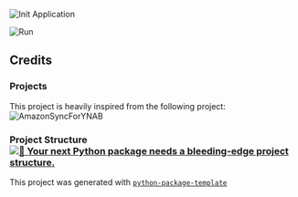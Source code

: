 ![Init Application](https://carbon.now.sh/?bg=rgba%28255%2C255%2C255%2C1%29&t=night-owl&wt=none&l=application%2Fx-sh&width=680&ds=true&dsyoff=20px&dsblur=68px&wc=true&wa=true&pv=59px&ph=56px&ln=false&fl=1&fm=JetBrains+Mono&fs=15px&lh=152%25&si=false&es=2x&wm=false&code=%25E2%259D%25AF%2520poetry%2520run%2520amazon-ynab%2520init%2520--help%2520%2520%2520%250AUsage%253A%2520amazon-ynab%2520init%2520%255BOPTIONS%255D%250A%250A%2520%2520Initialize%2520the%2520application.%250A%250AOptions%253A%250A%2520%2520-s%252C%2520--secrets%2520TEXT%2520%2520Path%2520to%2520secrets%2520file%2520%2520%255Bdefault%253A%2520.%252F.env%252Fsecrets.yml%255D%250A%2520%2520--restart%2520%2520%2520%2520%2520%2520%2520%2520%2520%2520%2520Force%2520the%2520recreation%2520of%2520the%2520secrets%2520file%250A%2520%2520--help%2520%2520%2520%2520%2520%2520%2520%2520%2520%2520%2520%2520%2520%2520Show%2520this%2520message%2520and%2520exit.%250A%250A%2520%2520return%2520go%28f%252C%2520seed%252C%2520%255B%255D%29%250A%257D)

![Run](https://carbon.now.sh/?bg=rgba%28255%2C255%2C255%2C1%29&t=night-owl&wt=none&l=application%2Fx-sh&width=680&ds=true&dsyoff=20px&dsblur=68px&wc=true&wa=true&pv=59px&ph=56px&ln=false&fl=1&fm=JetBrains+Mono&fs=15px&lh=152%25&si=false&es=2x&wm=false&code=%25E2%259D%25AF%2520poetry%2520run%2520amazon-ynab%2520run%2520--help%250AUsage%253A%2520amazon-ynab%2520run%2520%255BOPTIONS%255D%250A%250AOptions%253A%250A%2520%2520-s%252C%2520--secrets%2520TEXT%2520%2520%2520%2520%2520%2520%2520%2520%2520%2520%2520%2520Path%2520to%2520secrets%2520file%2520%2520%255Bdefault%253A%250A%2520%2520%2520%2520%2520%2520%2520%2520%2520%2520%2520%2520%2520%2520%2520%2520%2520%2520%2520%2520%2520%2520%2520%2520%2520%2520%2520%2520%2520%2520%2520%2520.%252F.env%252Fsecrets.yml%255D%250A%2520%2520-h%252C%2520--headless%2520%2520%2520%2520%2520%2520%2520%2520%2520%2520%2520%2520%2520%2520%2520%2520Run%2520selenium%2520in%2520headless%2520mode%250A%2520%2520-d%252C%2520--days-back%2520INTEGER%2520%2520%2520%2520%2520%2520%2520Number%2520of%2520days%2520back%2520to%2520scrape%2520%2520%255Bdefault%253A%252030%255D%250A%2520%2520-s%252C%2520--short-items%2520%2520%2520%2520%2520%2520%2520%2520%2520%2520%2520%2520%2520Shorten%2520item%2520names%2520to%2520fit%2520in%2520YNAB%250A%2520%2520-w%252C%2520--words-per-item%2520INTEGER%2520%2520Number%2520of%2520words%2520to%2520show%2520per%2520item%2520%255BOnly%2520used%250A%2520%2520%2520%2520%2520%2520%2520%2520%2520%2520%2520%2520%2520%2520%2520%2520%2520%2520%2520%2520%2520%2520%2520%2520%2520%2520%2520%2520%2520%2520%2520%2520when%2520--short-items%2520is%2520set%255D%2520%2520%255Bdefault%253A%25206%255D%250A%2520%2520--help%2520%2520%2520%2520%2520%2520%2520%2520%2520%2520%2520%2520%2520%2520%2520%2520%2520%2520%2520%2520%2520%2520%2520%2520Show%2520this%2520message%2520and%2520exit.)
## Credits
### Projects
This project is heavily inspired from the following project:
![AmazonSyncForYNAB](https://github.com/davidz627/AmazonSyncForYNAB)

### Project Structure [![🚀 Your next Python package needs a bleeding-edge project structure.](https://img.shields.io/badge/python--package--template-%F0%9F%9A%80-brightgreen)](https://github.com/TezRomacH/python-package-template)

This project was generated with [`python-package-template`](https://github.com/TezRomacH/python-package-template)
